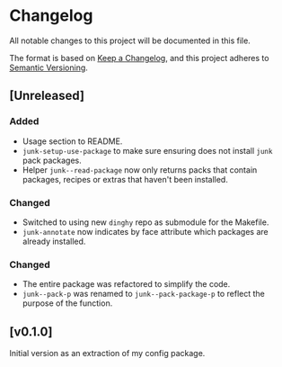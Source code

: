 # Changelog

All notable changes to this project will be documented in this file.

The format is based on [Keep a Changelog](https://keepachangelog.com/en/1.0.0/),
and this project adheres to [Semantic Versioning](https://semver.org/spec/v2.0.0.html).

## [Unreleased]

### Added

- Usage section to README.
- `junk-setup-use-package` to make sure ensuring does not install
  `junk` pack packages.
- Helper `junk--read-package` now only returns packs that contain
  packages, recipes or extras that haven't been installed.

### Changed

- Switched to using new `dinghy` repo as submodule for the Makefile.
- `junk-annotate` now indicates by face attribute which packages are
  already installed.

### Changed

- The entire package was refactored to simplify the code.
- `junk--pack-p` was renamed to `junk--pack-package-p` to reflect the
  purpose of the function.

## [v0.1.0]

Initial version as an extraction of my config package.
